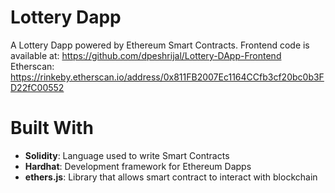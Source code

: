 # Lottery Dapp
A Lottery Dapp powered by Ethereum Smart Contracts.
Frontend code is available at: https://github.com/dpeshrijal/Lottery-DApp-Frontend
Etherscan: https://rinkeby.etherscan.io/address/0x811FB2007Ec1164CCfb3cf20bc0b3FD22fC00552

# Built With
* **Solidity**: Language used to write Smart Contracts
* **Hardhat**: Development framework for Ethereum Dapps
* **ethers.js**: Library that allows smart contract to interact with blockchain
